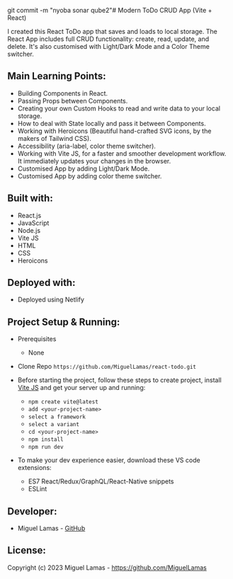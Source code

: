 git commit -m "nyoba sonar qube2"# Modern ToDo CRUD App (Vite + React)

I created this React ToDo app that saves and loads to local storage. The React App includes full CRUD functionality: create, read, update, and delete. 
It's also customised with Light/Dark Mode and a Color Theme switcher.

## Main Learning Points:

* Building Components in React.
* Passing Props between Components.
* Creating your own Custom Hooks to read and write data to your local storage.
* How to deal with State locally and pass it between Components.
* Working with Heroicons (Beautiful hand-crafted SVG icons, by the makers of Tailwind CSS).
* Accessibility (aria-label, color theme switcher).
* Working with Vite JS, for a faster and smoother development workflow. It immediately updates your changes in the browser. 
* Customised App by adding Light/Dark Mode.
* Customised App by adding color theme switcher.


## Built with:

* React.js
* JavaScript
* Node.js
* Vite JS
* HTML
* CSS
* Heroicons

## Deployed with:

* Deployed using Netlify

## Project Setup & Running:

* Prerequisites
  * None

* Clone Repo `https://github.com/MiguelLamas/react-todo.git`

* Before starting the project, follow these steps to create project, install [Vite JS](https://vitejs.dev/guide/) and get your server up and running:

  * `npm create vite@latest`
  * `add <your-project-name>`
  * `select a framework`
  * `select a variant`
  * `cd <your-project-name>`
  * `npm install`
  * `npm run dev`

* To make your dev experience easier, download these VS code extensions:
  * ES7 React/Redux/GraphQL/React-Native snippets
  * ESLint

## Developer:

* Miguel Lamas - [GitHub](https://github.com/MiguelLamas)

## License:

Copyright (c) 2023 Miguel Lamas - https://github.com/MiguelLamas


